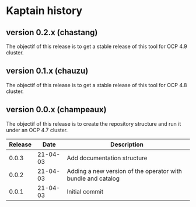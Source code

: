 # Kaptain history

## version 0.2.x (chastang)

The objectif of this release is to get a stable release of this tool for OCP 4.9 cluster.

## version 0.1.x (chauzu)

The objectif of this release is to get a stable release of this tool for OCP 4.8 cluster.

## version 0.0.x (champeaux)

The objectif of this release is to create the repository structure and run it under an OCP 4.7 cluster.

| Release | Date     | Description                                                  |
| ------- | -------- | ------------------------------------------------------------ |
| 0.0.3   | 21-04-03 | Add documentation structure                                  |
| 0.0.2   | 21-04-03 | Adding a new version of the operator with bundle and catalog |
| 0.0.1   | 21-04-03 | Initial commit                                               |
